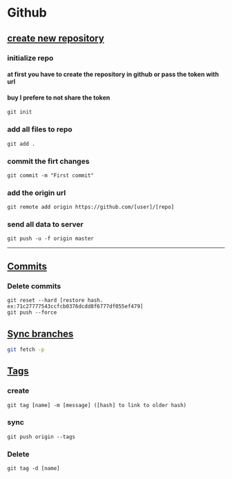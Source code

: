 # Github

## <ins>create new repository</ins>
### initialize repo
#### at first you have to create the repository in github or pass the token with url
#### buy I prefere to not share the token
```
git init
```
### add all files to repo
```
git add .
```
### commit the firt changes
```
git commit -m "First commit"
```
### add the origin url
```
git remote add origin https://github.com/[user]/[repo]
```
### send all data to server
```
git push -u -f origin master
```
---


## <ins>Commits</ins>
### Delete  commits
```
git reset --hard [restore hash. ex:71c27777543ccfcb0376dcdd8f6777df055ef479]
git push --force
```

## <ins>Sync branches</ins>
```sh
git fetch -p
```

## <ins>Tags</ins>
### create
```
git tag [name] -m [message] ([hash] to link to older hash)
```

### sync
```
git push origin --tags
```

### Delete
```
git tag -d [name]
```
